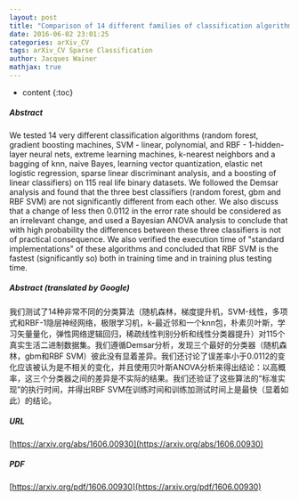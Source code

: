 ```yaml
---
layout: post
title: "Comparison of 14 different families of classification algorithms on 115 binary datasets"
date: 2016-06-02 23:01:25
categories: arXiv_CV
tags: arXiv_CV Sparse Classification
author: Jacques Wainer
mathjax: true
---
```


* content
{:toc}

##### Abstract
We tested 14 very different classification algorithms (random forest, gradient boosting machines, SVM - linear, polynomial, and RBF - 1-hidden-layer neural nets, extreme learning machines, k-nearest neighbors and a bagging of knn, naive Bayes, learning vector quantization, elastic net logistic regression, sparse linear discriminant analysis, and a boosting of linear classifiers) on 115 real life binary datasets. We followed the Demsar analysis and found that the three best classifiers (random forest, gbm and RBF SVM) are not significantly different from each other. We also discuss that a change of less then 0.0112 in the error rate should be considered as an irrelevant change, and used a Bayesian ANOVA analysis to conclude that with high probability the differences between these three classifiers is not of practical consequence. We also verified the execution time of "standard implementations" of these algorithms and concluded that RBF SVM is the fastest (significantly so) both in training time and in training plus testing time.

##### Abstract (translated by Google)
我们测试了14种非常不同的分类算法（随机森林，梯度提升机，SVM-线性，多项式和RBF-1隐层神经网络，极限学习机，k-最近邻和一个knn包，朴素贝叶斯，学习矢量量化，弹性网络逻辑回归，稀疏线性判别分析和线性分类器提升）对115个真实生活二进制数据集。我们遵循Demsar分析，发现三个最好的分类器（随机森林，gbm和RBF SVM）彼此没有显着差异。我们还讨论了误差率小于0.0112的变化应该被认为是不相关的变化，并且使用贝叶斯ANOVA分析来得出结论：以高概率，这三个分类器之间的差异是不实际的结果。我们还验证了这些算法的“标准实现”的执行时间，并得出RBF SVM在训练时间和训练加测试时间上是最快（显着如此）的结论。

##### URL
[https://arxiv.org/abs/1606.00930](https://arxiv.org/abs/1606.00930)

##### PDF
[https://arxiv.org/pdf/1606.00930](https://arxiv.org/pdf/1606.00930)

